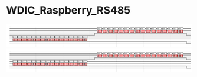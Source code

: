 # WDIC_Raspberry_RS485
![alt text](https://github.com/Mrxpxpb/WDIC_Raspberry_RS485/blob/main/rs485.PNG)
![Test Image 1](rs485.png)